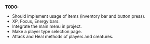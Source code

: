 <b>TODO:</b>
- Should implement usage of items (inventory bar and button press).
- XP, Focus, Energy bars.
- Integrate the main menu in project.
- Make a player type selection page.
- Attack and Heal methods of players and creatures.
